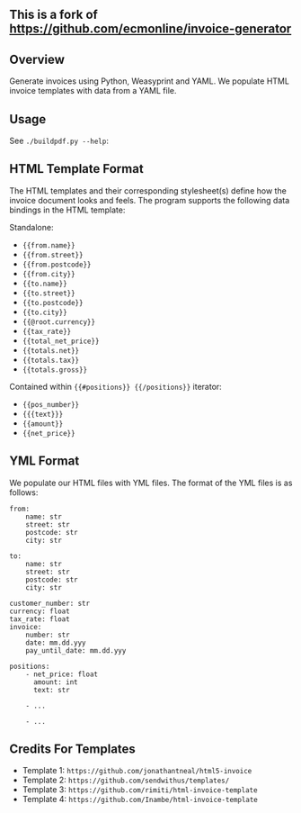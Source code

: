 ## This is a fork of https://github.com/ecmonline/invoice-generator

## Overview
Generate invoices using Python, Weasyprint and YAML. We populate HTML invoice
templates with data from a YAML file.

## Usage 
See `./buildpdf.py --help`:

## HTML Template Format
The HTML templates and their corresponding stylesheet(s) define how the invoice
document looks and feels. The program supports the following data bindings in
the HTML template:

Standalone:
- `{{from.name}}`
- `{{from.street}}`
- `{{from.postcode}}`
- `{{from.city}} `
- `{{to.name}}`
- `{{to.street}}`
- `{{to.postcode}} `
- `{{to.city}}`
- `{{@root.currency}} `
- `{{tax_rate}}`
- `{{total_net_price}}`
- `{{totals.net}}`
- `{{totals.tax}}`
- `{{totals.gross}}`

Contained within `{{#positions}} {{/positions}}`  iterator:
- `{{pos_number}} `
- `{{{text}}}` 
- `{{amount}}`
- `{{net_price}} `
   
## YML Format
We populate our HTML files with YML files. The format of the YML files is as 
follows:
```
from:
    name: str
    street: str
    postcode: str
    city: str

to:
    name: str
    street: str
    postcode: str
    city: str

customer_number: str
currency: float
tax_rate: float
invoice:
    number: str
    date: mm.dd.yyy
    pay_until_date: mm.dd.yyy

positions:
    - net_price: float
      amount: int
      text: str
     
    - ...
    
    - ...
```
    
## Credits For Templates
- Template 1: `https://github.com/jonathantneal/html5-invoice`
- Template 2: `https://github.com/sendwithus/templates/`
- Template 3: `https://github.com/rimiti/html-invoice-template`
- Template 4: `https://github.com/Inambe/html-invoice-template`